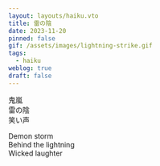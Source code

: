 ```yaml
---
layout: layouts/haiku.vto
title: 雷の陰
date: 2023-11-20
pinned: false
gif: /assets/images/lightning-strike.gif
tags:
  - haiku
weblog: true
draft: false
---
```


<!-- jp -->

鬼嵐
<br> 雷の陰
<br> 笑い声

<!-- endjp -->

<!-- en -->

Demon storm
<br> Behind the lightning
<br> Wicked laughter

<!-- enden -->
